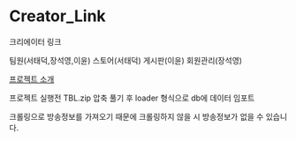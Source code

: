# Creator_Link
크리에이터 링크

팀원(서태덕,장석영,이윤)
스토어(서태덕)
게시판(이윤)
회원관리(장석영)

[프로젝트 소개](https://yielding-derby-88a.notion.site/CreatorLink-6a448c0a3ba84b958c5c091c0a16b327?pvs=4)

프로젝트 실행전 TBL.zip 압축 풀기 후 loader 형식으로 db에 데이터 임포트

크롤링으로 방송정보를 가져오기 때문에 크롤링하지 않을 시 방송정보가 없을 수 있습니다.
